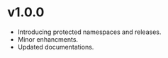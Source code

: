 # v1.0.0

- Introducing protected namespaces and releases.
- Minor enhancments.
- Updated documentations.